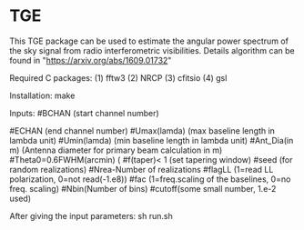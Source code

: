 # TGE
This TGE package can be used to estimate the angular power spectrum of the sky signal from radio interferometric visibilities. Details algorithm can be found in "https://arxiv.org/abs/1609.01732"

Required C packages:
(1) fftw3
(2) NRCP
(3) cfitsio
(4) gsl

Installation:
make

Inputs:
#BCHAN (start channel number)

#ECHAN (end channel number)
#Umax(lamda) (max baseline length in lambda unit)
#Umin(lamda)  (min baseline length in lambda unit)
#Ant_Dia(in m) (Antenna diameter for primary beam calculation in m)
#Theta0=0.6FWHM(arcmin) (
#f(taper)< 1 (set tapering window)
#seed (for random realizations)
#Nrea-Number of realizations
#flagLL (1=read LL polarization, 0=not read(-1.e8))
#fac (1=freq.scaling of the baselines, 0=no freq. scaling)
#Nbin(Number of bins)
#cutoff(some small number, 1.e-2 used)

After giving the input parameters:
sh run.sh

